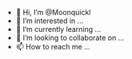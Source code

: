 - 👋 Hi, I’m @Moonquickl
- 👀 I’m interested in ...
- 🌱 I’m currently learning ...
- 💞️ I’m looking to collaborate on ...
- 📫 How to reach me ...

<!---
Moonquickl/Moonquickl is a ✨ special ✨ repository because its `README.md` (this file) appears on your GitHub profile.
You can click the Preview link to take a look at your changes.
---
